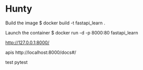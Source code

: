 # Hunty

Build the image
$ docker build -t fastapi_learn .

Launch the container
$ docker run -d -p 8000:80 fastapi_learn

http://127.0.0.1:8000/

apis
http://localhost:8000/docs#/

test
pytest